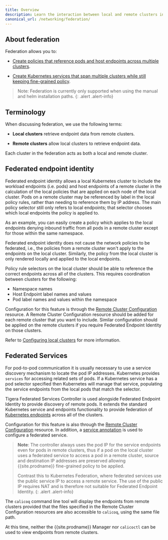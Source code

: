 ```yaml
---
title: Overview
description: Learn the interaction between local and remote clusters in a federated implementation.  
canonical_url: /networking/federation/
---
```


## About federation

Federation allows you to:

- [Create policies that reference pods and host endpoints across multiple clusters](#federated-endpoint-identity).

- [Create Kubernetes services that span multiple clusters while still keeping fine-grained policy](#federated-services).

> Note: Federation is currently only supported when using the manual and helm installation paths.
{: .alert .alert-info}

## Terminology

When discussing federation, we use the following terms:

- **Local clusters** retrieve endpoint data from remote clusters.

- **Remote clusters** allow local clusters to retrieve endpoint data.

Each cluster in the federation acts as both a local and remote cluster.

## Federated endpoint identity

Federated endpoint identity allows a local Kubernetes cluster to include the workload endpoints (i.e. pods) and host
endpoints of a remote cluster in the calculation of the local policies that are applied on each node of the local
cluster. Pods on a remote cluster may be referenced by label in the local policy rules, rather than needing to reference
them by IP address. The main policy selector still only refers to local endpoints; that selector chooses which local
endpoints the policy is applied to.

As an example, you can easily create a policy which applies to the local endpoints denying inbound traffic from all pods
in a remote cluster except for those within the same namespace.

Federated endpoint identity does not cause the network policies to be federated, i.e., the policies from a remote
cluster won't apply to the endpoints on the local cluster. Similarly, the policy from the local cluster is only rendered
locally and applied to the local endpoints.

Policy rule selectors on the local cluster should be able to reference the correct endpoints across all of the clusters.
This requires coordination between clusters for the following:
   -  Namespace names
   -  Host Endpoint label names and values
   -  Pod label names and values within the namespace

Configuration for this feature is through the [Remote Cluster Configuration]({{site.baseurl}}/reference/resources/remoteclusterconfiguration)
resource. A Remote Cluster Configuration resource should be added for each remote cluster that you want to include.
Similar configuration should be applied on the remote clusters if you require Federated Endpoint Identity on those
clusters.

Refer to [Configuring local clusters](./configure-rcc) for more information.

## Federated Services

For pod-to-pod communication it is usually necessary to use a service discovery mechanism to locate the pod IP addresses.
Kubernetes provides `services` for accessing related sets of pods. If a Kubernetes service has a pod selector specified
then Kubernetes will manage that service, populating the service endpoints from the local pods that match the selector.

Tigera Federated Services Controller is used alongside Federated Endpoint
Identity to provide discovery of remote pods. It extends the standard Kubernetes service and endpoints functionality to
provide federation of [Kubernetes endpoints](https://kubernetes.io/docs/reference/generated/kubernetes-api/v1.10/#endpoints-v1-core) across all of the clusters.

Configuration for this feature is also through the [Remote Cluster Configuration]({{site.baseurl}}/reference/resources/remoteclusterconfiguration)
resource. In addition, a [service annotation]({{site.baseurl}}/networking/federation/services-controller) is used to configure
a federated service.

> **Note**: The controller always uses the pod IP for the service endpoints even for pods in remote clusters,
> thus if a pod on the local cluster uses a federated service to access a pod in a remote cluster, source and
> destination IP addresses are preserved allowing {{site.prodname}} fine-grained policy to be applied.
>
> Contrast this to Kubernetes Federation, where federated services use the public service IP to access a remote service.
> The use of the public IP requires NAT and is therefore not suitable for Federated Endpoint Identity.
{: .alert .alert-info}

The `calicoq` command line tool will display the endpoints from remote clusters provided that the files specified
in the Remote Cluster Configuration resources are also accessible to `calicoq`, using the same file path.

At this time, neither the {{site.prodname}} Manager nor `calicoctl` can be used to view endpoints from remote clusters.
